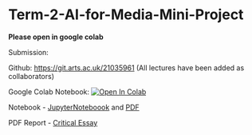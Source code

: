 # Term-2-AI-for-Media-Mini-Project

**Please open in google colab**

Submission:

Github: https://git.arts.ac.uk/21035961 (All lectures have been added as collaborators)

Google Colab Notebook: <a href="https://colab.research.google.com/drive/1ZzDw_Cx11R-YLpLCjmguI9-lu8YypTvD#scrollTo=WauIz3FJKNDD">
  <img src="https://colab.research.google.com/assets/colab-badge.svg" alt="Open In Colab"/>
</a>

Notebook - [JupyterNoteboook](https://git.arts.ac.uk/21035961/Term-2-AI-for-Media-Mini-Project/blob/master/Term-2-AI-for-Media-Mini-Project/AI_for_Media_Mini_Project_Crysern_Smith%20(5).ipynb) and [PDF](https://git.arts.ac.uk/21035961/Term-2-AI-for-Media-Mini-Project/blob/master/Term-2-AI-for-Media-Mini-Project/AI%20for%20Media%20-%20Term%202%20-%20Mini%20Project.pdf)

PDF Report - [Critical Essay](https://git.arts.ac.uk/21035961/Term-2-AI-for-Media-Mini-Project/blob/master/Term-2-AI-for-Media-Mini-Project/AI%20for%20Media%20-%20Term%202%20-%20Critical%20Essay%20-%20Crysern%20Smith.pdf)

